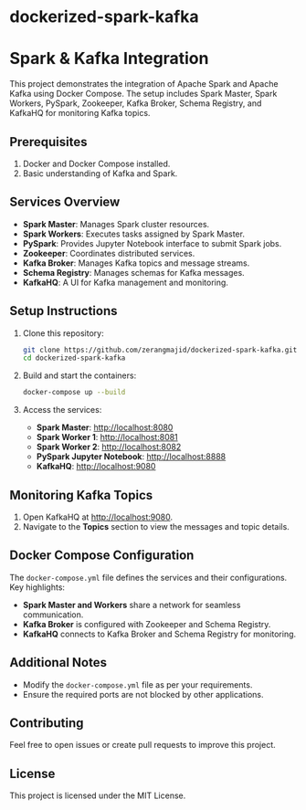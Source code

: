 # dockerized-spark-kafka
# Spark & Kafka Integration

This project demonstrates the integration of Apache Spark and Apache Kafka using Docker Compose. The setup includes Spark Master, Spark Workers, PySpark, Zookeeper, Kafka Broker, Schema Registry, and KafkaHQ for monitoring Kafka topics.

## Prerequisites

1. Docker and Docker Compose installed.
2. Basic understanding of Kafka and Spark.

## Services Overview

- **Spark Master**: Manages Spark cluster resources.
- **Spark Workers**: Executes tasks assigned by Spark Master.
- **PySpark**: Provides Jupyter Notebook interface to submit Spark jobs.
- **Zookeeper**: Coordinates distributed services.
- **Kafka Broker**: Manages Kafka topics and message streams.
- **Schema Registry**: Manages schemas for Kafka messages.
- **KafkaHQ**: A UI for Kafka management and monitoring.

## Setup Instructions

1. Clone this repository:

   ```bash
   git clone https://github.com/zerangmajid/dockerized-spark-kafka.git
   cd dockerized-spark-kafka

   ```

2. Build and start the containers:

   ```bash
   docker-compose up --build
   ```

3. Access the services:

   - **Spark Master**: [http://localhost:8080](http://localhost:8080)
   - **Spark Worker 1**: [http://localhost:8081](http://localhost:8081)
   - **Spark Worker 2**: [http://localhost:8082](http://localhost:8082)
   - **PySpark Jupyter Notebook**: [http://localhost:8888](http://localhost:8888)
   - **KafkaHQ**: [http://localhost:9080](http://localhost:9080)

## Monitoring Kafka Topics

1. Open KafkaHQ at [http://localhost:9080](http://localhost:9080).
2. Navigate to the **Topics** section to view the messages and topic details.

## Docker Compose Configuration

The `docker-compose.yml` file defines the services and their configurations. Key highlights:

- **Spark Master and Workers** share a network for seamless communication.
- **Kafka Broker** is configured with Zookeeper and Schema Registry.
- **KafkaHQ** connects to Kafka Broker and Schema Registry for monitoring.

## Additional Notes

- Modify the `docker-compose.yml` file as per your requirements.
- Ensure the required ports are not blocked by other applications.

## Contributing

Feel free to open issues or create pull requests to improve this project.

## License

This project is licensed under the MIT License.
